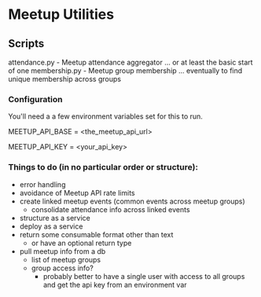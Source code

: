 # Meetup Utilities

## Scripts

attendance.py - Meetup attendance aggregator ... or at least the basic start of one
membership.py - Meetup group membership ... eventually to find unique membership across groups

### Configuration

You'll need a a few environment variables set for this to run.

MEETUP_API_BASE = <the_meetup_api_url>

MEETUP_API_KEY = <your_api_key>

### Things to do (in no particular order or structure):

* error handling
* avoidance of Meetup API rate limits
* create linked meetup events (common events across meetup groups)
    * consolidate attendance info across linked events
* structure as a service
* deploy as a service
* return some consumable format other than text
    * or have an optional return type
* pull meetup info from a db
    * list of meetup groups
    * group access info?
        * probably better to have a single user with access to all groups and get the api key from an environment var
